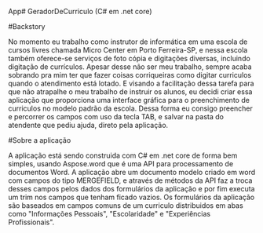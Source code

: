 App# GeradorDeCurriculo (C# em .net core)

#Backstory

No momento eu trabalho como instrutor de informática em uma escola de cursos livres chamada Micro Center em Porto Ferreira-SP,
e nessa escola também oferece-se serviços de foto cópia e digitações diversas, incluindo digitação de currículos. Apesar desse
não ser meu trabalho, sempre acaba sobrando pra mim ter que fazer coisas corriqueiras como digitar curriculos quando o atendimento 
está lotado.
E visando a facilitação dessa tarefa para que não atrapalhe o meu trabalho de instruir os alunos, eu decidi criar essa aplicação
que proporciona uma interface gráfica para o preenchimento de curriculos no modelo padrão da escola. Dessa forma eu consigo
preencher e percorrer os campos com uso da tecla TAB, e salvar na pasta do atendente que pediu ajuda, direto pela aplicação.

#Sobre a aplicação

A aplicação está sendo construida com C# em .net core de forma bem simples, usando Aspose.word que é uma API para processamento
de documentos Word.
A aplicação abre um documento modelo criado em word com campos do tipo MERGEFIELD, e através de métodos da API faz a troca 
desses campos pelos dados dos formulários da aplicação e por fim executa um trim nos campos que tenham ficado vazios.
Os formulários da aplicação são baseados em campos comuns de um curriculo distribuidos em abas como "Informações Pessoais",
"Escolaridade" e "Experiências Profissionais".


